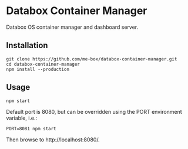 # Databox Container Manager
Databox OS container manager and dashboard server.

## Installation
	git clone https://github.com/me-box/databox-container-manager.git
	cd databox-container-manager
	npm install --production

## Usage
	npm start

Default port is 8080, but can be overridden using the PORT environment variable, i.e.:

	PORT=8081 npm start
	
Then browse to http://localhost:8080/.
